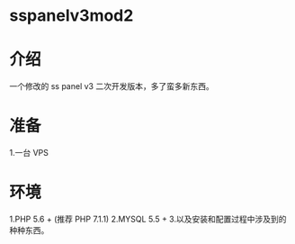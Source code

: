 # sspanelv3mod2

# 介绍
一个修改的 ss panel v3 二次开发版本，多了蛮多新东西。

# 准备
1.一台 VPS

# 环境
1.PHP 5.6 + (推荐 PHP 7.1.1)
2.MYSQL 5.5 + 
3.以及安装和配置过程中涉及到的种种东西。

